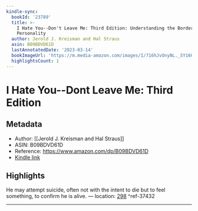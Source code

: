```yaml
---
kindle-sync:
  bookId: '23789'
  title: >-
    I Hate You--Don't Leave Me: Third Edition: Understanding the Borderline
    Personality
  author: Jerold J. Kreisman and Hal Straus
  asin: B09BDVD61D
  lastAnnotatedDate: '2023-03-14'
  bookImageUrl: 'https://m.media-amazon.com/images/I/716hJvOnyNL._SY160.jpg'
  highlightsCount: 1
---
```

# I Hate You--Dont Leave Me: Third Edition
## Metadata
* Author: [[Jerold J. Kreisman and Hal Straus]]
* ASIN: B09BDVD61D
* Reference: https://www.amazon.com/dp/B09BDVD61D
* [Kindle link](kindle://book?action=open&asin=B09BDVD61D)

## Highlights
He may attempt suicide, often not with the intent to die but to feel something, to confirm he is alive. — location: [298](kindle://book?action=open&asin=B09BDVD61D&location=298) ^ref-37432

---
